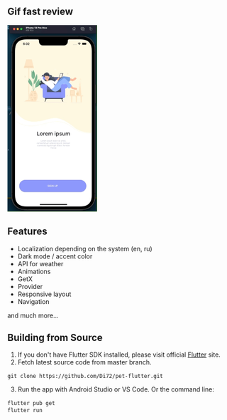 ## Gif fast review
<img src="https://raw.githubusercontent.com/Di72/img/master/image/gifMobileApp.gif" width="40%">

## Features

* Localization depending on the system (en, ru)
* Dark mode / accent color
* API for weather
* Animations
* GetX
* Provider
* Responsive layout
* Navigation

and much more...

## Building from Source

1. If you don't have Flutter SDK installed, please visit official [Flutter](https://flutter.dev/) site.
2. Fetch latest source code from master branch.

```
git clone https://github.com/Di72/pet-flutter.git
```

3. Run the app with Android Studio or VS Code. Or the command line:

```
flutter pub get
flutter run
```
